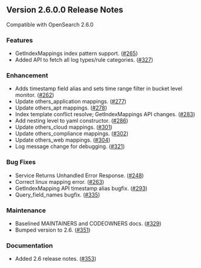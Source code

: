 ## Version 2.6.0.0 Release Notes

Compatible with OpenSearch 2.6.0

### Features
* GetIndexMappings index pattern support. ([#265](https://github.com/opensearch-project/security-analytics/pull/265))
* Added API to fetch all log types/rule categories. ([#327](https://github.com/opensearch-project/security-analytics/pull/327))

### Enhancement
* Adds timestamp field alias and sets time range filter in bucket level monitor. ([#262](https://github.com/opensearch-project/security-analytics/pull/262))
* Update others_application mappings. ([#277](https://github.com/opensearch-project/security-analytics/pull/277))
* Update others_apt mappings. ([#278](https://github.com/opensearch-project/security-analytics/pull/278))
* Index template conflict resolve; GetIndexMappings API changes. ([#283](https://github.com/opensearch-project/security-analytics/pull/283))
* Add nesting level to yaml constructor. ([#286](https://github.com/opensearch-project/security-analytics/pull/286))
* Update others_cloud mappings. ([#301](https://github.com/opensearch-project/security-analytics/pull/301))
* Update others_compliance mappings. ([#302](https://github.com/opensearch-project/security-analytics/pull/302))
* Update others_web mappings. ([#304](https://github.com/opensearch-project/security-analytics/pull/304))
* Log message change for debugging. ([#321](https://github.com/opensearch-project/security-analytics/pull/321))

### Bug Fixes
* Service Returns Unhandled Error Response. ([#248](https://github.com/opensearch-project/security-analytics/pull/248))
* Correct linux mapping error. ([#263](https://github.com/opensearch-project/security-analytics/pull/263))
* GetIndexMapping API timestamp alias bugfix. ([#293](https://github.com/opensearch-project/security-analytics/pull/293))
* Query_field_names bugfix. ([#335](https://github.com/opensearch-project/security-analytics/pull/335))

### Maintenance
* Baselined MAINTAINERS and CODEOWNERS docs. ([#329](https://github.com/opensearch-project/security-analytics/pull/329))
* Bumped version to 2.6. ([#351](https://github.com/opensearch-project/security-analytics/pull/351))

### Documentation
* Added 2.6 release notes. ([#353](https://github.com/opensearch-project/security-analytics/pull/353))